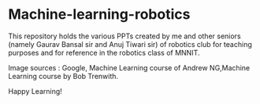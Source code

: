 # Machine-learning-robotics
This repository holds the various PPTs created by me and other seniors (namely Gaurav Bansal sir and Anuj Tiwari sir) of robotics club for teaching purposes and for reference in the robotics class of MNNIT.

Image sources : Google, Machine Learning course of Andrew NG,Machine Learning course by Bob Trenwith. 

Happy Learning!
